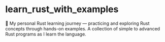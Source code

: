 # learn_rust_with_examples
🦀 My personal Rust learning journey — practicing and exploring Rust concepts through hands-on examples. A collection of simple to advanced Rust programs as I learn the language.
